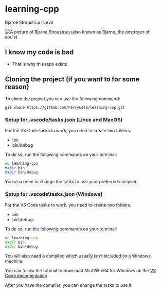 # learning-cpp

Bjarne Stroustrup is evil

![A picture of Bjarne Stroustrup (also known as Bjarne, the destroyer of souls)](https://user-images.githubusercontent.com/62119804/165332873-57957c92-05b9-42d2-961c-0bab92a46244.jpg)

## I know my code is bad

* That is why this repo exists  

## Cloning the project \(if you want to for some reason\)

To clone the project you can use the following command:

```bash
git clone https://github.com/PerryLets/learning-cpp.git
```

### Setup for .vscode/tasks.json \(Linux and MacOS\)

For the VS Code tasks to work, you need to create two folders.

* bin
* bin/debug

To do so, run the following commands on your terminal:

```bash
cd learning-cpp
mkdir bin
mkdir bin/debug
```

You also need to change the tasks to use your preferred compiler.

### Setup for .vscode\\tasks.json \(Windows\)

For the VS Code tasks to work, you need to create two folders.

* bin
* bin\\debug

To do so, run the following commands on your terminal:

```cmd
cd learning-cpp
mkdir bin
mkdir bin\debug
```

You will also need a compiler, which usually isn't included on a Windows machine.

You can follow the tutorial to download MinGW-x64 for Windows on the [VS Code documentation](https://code.visualstudio.com/docs/languages/cpp#_example-install-mingwx64)

After you have the compiler, you can change the tasks to use it.
